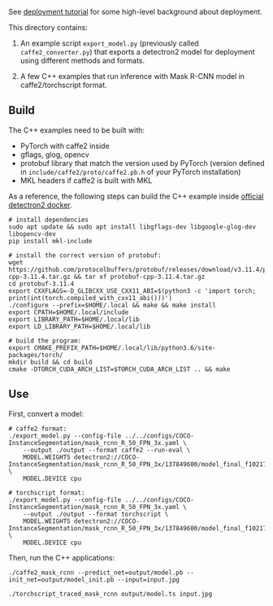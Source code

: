 See [deployment tutorial](https://detectron2.readthedocs.io/tutorials/deployment.html)
for some high-level background about deployment.

This directory contains:

1. An example script `export_model.py` (previously called `caffe2_converter.py`)
   that exports a detectron2 model for deployment using different methods and formats.

2. A few C++ examples that run inference with Mask R-CNN model in caffe2/torchscript format.

## Build
The C++ examples need to be built with:
* PyTorch with caffe2 inside
* gflags, glog, opencv
* protobuf library that match the version used by PyTorch (version defined in `include/caffe2/proto/caffe2.pb.h` of your PyTorch installation)
* MKL headers if caffe2 is built with MKL

As a reference, the following steps can build the C++ example inside [official detectron2 docker](../../docker/).
```
# install dependencies
sudo apt update && sudo apt install libgflags-dev libgoogle-glog-dev libopencv-dev
pip install mkl-include

# install the correct version of protobuf:
wget https://github.com/protocolbuffers/protobuf/releases/download/v3.11.4/protobuf-cpp-3.11.4.tar.gz && tar xf protobuf-cpp-3.11.4.tar.gz
cd protobuf-3.11.4
export CXXFLAGS=-D_GLIBCXX_USE_CXX11_ABI=$(python3 -c 'import torch; print(int(torch.compiled_with_cxx11_abi()))')
./configure --prefix=$HOME/.local && make && make install
export CPATH=$HOME/.local/include
export LIBRARY_PATH=$HOME/.local/lib
export LD_LIBRARY_PATH=$HOME/.local/lib

# build the program:
export CMAKE_PREFIX_PATH=$HOME/.local/lib/python3.6/site-packages/torch/
mkdir build && cd build
cmake -DTORCH_CUDA_ARCH_LIST=$TORCH_CUDA_ARCH_LIST .. && make
```

## Use
First, convert a model:
```
# caffe2 format:
./export_model.py --config-file ../../configs/COCO-InstanceSegmentation/mask_rcnn_R_50_FPN_3x.yaml \
    --output ./output --format caffe2 --run-eval \
    MODEL.WEIGHTS detectron2://COCO-InstanceSegmentation/mask_rcnn_R_50_FPN_3x/137849600/model_final_f10217.pkl \
    MODEL.DEVICE cpu

# torchscript format:
./export_model.py --config-file ../../configs/COCO-InstanceSegmentation/mask_rcnn_R_50_FPN_3x.yaml \
    --output ./output --format torchscript \
    MODEL.WEIGHTS detectron2://COCO-InstanceSegmentation/mask_rcnn_R_50_FPN_3x/137849600/model_final_f10217.pkl \
    MODEL.DEVICE cpu
```

Then, run the C++ applications:
```
./caffe2_mask_rcnn --predict_net=output/model.pb --init_net=output/model_init.pb --input=input.jpg

./torchscript_traced_mask_rcnn output/model.ts input.jpg
```
